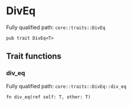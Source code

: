 # DivEq

Fully qualified path: `core::traits::DivEq`

<pre><code class="language-rust">pub trait DivEq&lt;T&gt;</code></pre>

## Trait functions

### div_eq

Fully qualified path: `core::traits::DivEq::div_eq`

<pre><code class="language-rust">fn div_eq(ref self: T, other: T)</code></pre>


